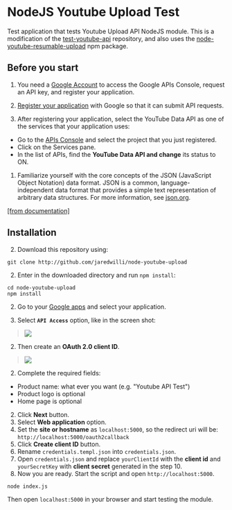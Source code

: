 # NodeJS Youtube Upload Test
Test application that tests Youtube Upload API NodeJS module. This is a modification of the [test-youtube-api](http://github.com/IonicaBizau/test-youtube-api) repository, and also uses the [node-youtube-resumable-upload](https://github.com/grayleonard/node-youtube-resumable-upload) npm package.

## Before you start

1. You need a [Google Account](https://www.google.com/accounts/NewAccount) to access the Google APIs Console, request an API key, and register your application.

1. [Register your application](https://developers.google.com/youtube/registering_an_application)  with Google so that it can submit API requests.

1. After registering your application, select the YouTube Data API as one of the services that your application uses:
 - Go to the [APIs Console](https://code.google.com/apis/console/) and select the project that you just registered.
 - Click on the Services pane.
 - In the list of APIs, find the **YouTube Data API and change** its status to ON.

1. Familiarize yourself with the core concepts of the JSON (JavaScript Object Notation) data format. JSON is a common, language-independent data format that
provides a simple text representation of arbitrary data structures. For more information, see [json.org](http://json.org/).

[[from documentation]](https://developers.google.com/youtube/v3/getting-started)

## Installation

2. Download this repository using:

 ```
 git clone http://github.com/jaredwilli/node-youtube-upload
 ```

2. Enter in the downloaded directory and run `npm install`:

 ```
 cd node-youtube-upload
 npm install
 ```

2. Go to your [Google apps](https://code.google.com/apis/console/b/0/) and select your application.

2. Select **`API Access`** option, like in the screen shot:

 >![](https://raw.github.com/jaredwilli/node-youtube-upload/master/images/1.png)

2. Then create an **OAuth 2.0 client ID**.

 >![](https://raw.github.com/jaredwilli/node-youtube-upload/master/images/2.png)

2. Complete the required fields:

 - Product name: what ever you want (e.g. "Youtube API Test")
 - Product logo is optional
 - Home page is optional

2. Click **Next** button.
2. Select **Web application** option.
2. Set the **site or hostname** as `localhost:5000`, so the redirect uri will be: `http://localhost:5000/oauth2callback`
2. Click **Create client ID** button.
1. Rename `credentials.templ.json` into `credentials.json`.
2. Open `credentials.json` and replace `yourClientId` with the **client id** and `yourSecretKey` with **client secret** generated in the step 10.
2. Now you are ready. Start the script and open `http://localhost:5000`.

 ```
 node index.js
 ```

Then open `localhost:5000` in your browser and start testing the module.
